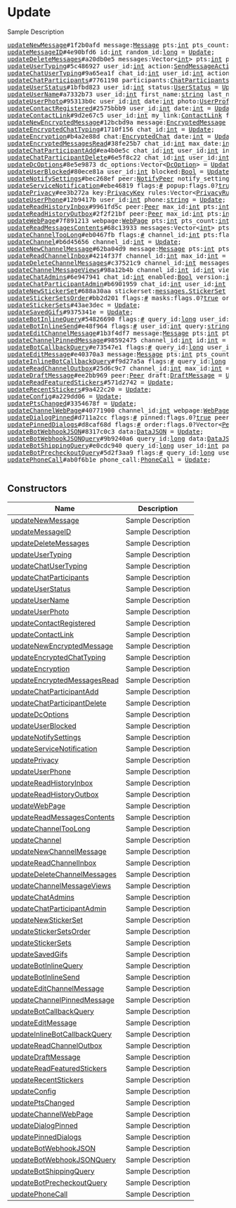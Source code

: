 # Update

Sample Description

<pre>
<a href="../constructor/updateNewMessage.md">updateNewMessage</a>#1f2b0afd message:<a href="../type/Message.md">Message</a> pts:<a href="../type/int.md">int</a> pts_count:<a href="../type/int.md">int</a> = <a href="../type/Update.md">Update</a>;
<a href="../constructor/updateMessageID.md">updateMessageID</a>#4e90bfd6 id:<a href="../type/int.md">int</a> random_id:<a href="../type/long.md">long</a> = <a href="../type/Update.md">Update</a>;
<a href="../constructor/updateDeleteMessages.md">updateDeleteMessages</a>#a20db0e5 messages:Vector&lt;<a href="../type/int.md">int</a>&gt; pts:<a href="../type/int.md">int</a> pts_count:<a href="../type/int.md">int</a> = <a href="../type/Update.md">Update</a>;
<a href="../constructor/updateUserTyping.md">updateUserTyping</a>#5c486927 user_id:<a href="../type/int.md">int</a> action:<a href="../type/SendMessageAction.md">SendMessageAction</a> = <a href="../type/Update.md">Update</a>;
<a href="../constructor/updateChatUserTyping.md">updateChatUserTyping</a>#9a65ea1f chat_id:<a href="../type/int.md">int</a> user_id:<a href="../type/int.md">int</a> action:<a href="../type/SendMessageAction.md">SendMessageAction</a> = <a href="../type/Update.md">Update</a>;
<a href="../constructor/updateChatParticipants.md">updateChatParticipants</a>#7761198 participants:<a href="../type/ChatParticipants.md">ChatParticipants</a> = <a href="../type/Update.md">Update</a>;
<a href="../constructor/updateUserStatus.md">updateUserStatus</a>#1bfbd823 user_id:<a href="../type/int.md">int</a> status:<a href="../type/UserStatus.md">UserStatus</a> = <a href="../type/Update.md">Update</a>;
<a href="../constructor/updateUserName.md">updateUserName</a>#a7332b73 user_id:<a href="../type/int.md">int</a> first_name:<a href="../type/string.md">string</a> last_name:<a href="../type/string.md">string</a> username:<a href="../type/string.md">string</a> = <a href="../type/Update.md">Update</a>;
<a href="../constructor/updateUserPhoto.md">updateUserPhoto</a>#95313b0c user_id:<a href="../type/int.md">int</a> date:<a href="../type/int.md">int</a> photo:<a href="../type/UserProfilePhoto.md">UserProfilePhoto</a> previous:<a href="../type/Bool.md">Bool</a> = <a href="../type/Update.md">Update</a>;
<a href="../constructor/updateContactRegistered.md">updateContactRegistered</a>#2575bbb9 user_id:<a href="../type/int.md">int</a> date:<a href="../type/int.md">int</a> = <a href="../type/Update.md">Update</a>;
<a href="../constructor/updateContactLink.md">updateContactLink</a>#9d2e67c5 user_id:<a href="../type/int.md">int</a> my_link:<a href="../type/ContactLink.md">ContactLink</a> foreign_link:<a href="../type/ContactLink.md">ContactLink</a> = <a href="../type/Update.md">Update</a>;
<a href="../constructor/updateNewEncryptedMessage.md">updateNewEncryptedMessage</a>#12bcbd9a message:<a href="../type/EncryptedMessage.md">EncryptedMessage</a> qts:<a href="../type/int.md">int</a> = <a href="../type/Update.md">Update</a>;
<a href="../constructor/updateEncryptedChatTyping.md">updateEncryptedChatTyping</a>#1710f156 chat_id:<a href="../type/int.md">int</a> = <a href="../type/Update.md">Update</a>;
<a href="../constructor/updateEncryption.md">updateEncryption</a>#b4a2e88d chat:<a href="../type/EncryptedChat.md">EncryptedChat</a> date:<a href="../type/int.md">int</a> = <a href="../type/Update.md">Update</a>;
<a href="../constructor/updateEncryptedMessagesRead.md">updateEncryptedMessagesRead</a>#38fe25b7 chat_id:<a href="../type/int.md">int</a> max_date:<a href="../type/int.md">int</a> date:<a href="../type/int.md">int</a> = <a href="../type/Update.md">Update</a>;
<a href="../constructor/updateChatParticipantAdd.md">updateChatParticipantAdd</a>#ea4b0e5c chat_id:<a href="../type/int.md">int</a> user_id:<a href="../type/int.md">int</a> inviter_id:<a href="../type/int.md">int</a> date:<a href="../type/int.md">int</a> version:<a href="../type/int.md">int</a> = <a href="../type/Update.md">Update</a>;
<a href="../constructor/updateChatParticipantDelete.md">updateChatParticipantDelete</a>#6e5f8c22 chat_id:<a href="../type/int.md">int</a> user_id:<a href="../type/int.md">int</a> version:<a href="../type/int.md">int</a> = <a href="../type/Update.md">Update</a>;
<a href="../constructor/updateDcOptions.md">updateDcOptions</a>#8e5e9873 dc_options:Vector&lt;<a href="../type/DcOption.md">DcOption</a>&gt; = <a href="../type/Update.md">Update</a>;
<a href="../constructor/updateUserBlocked.md">updateUserBlocked</a>#80ece81a user_id:<a href="../type/int.md">int</a> blocked:<a href="../type/Bool.md">Bool</a> = <a href="../type/Update.md">Update</a>;
<a href="../constructor/updateNotifySettings.md">updateNotifySettings</a>#bec268ef peer:<a href="../type/NotifyPeer.md">NotifyPeer</a> notify_settings:<a href="../type/PeerNotifySettings.md">PeerNotifySettings</a> = <a href="../type/Update.md">Update</a>;
<a href="../constructor/updateServiceNotification.md">updateServiceNotification</a>#ebe46819 flags:<a href="../type/#.md">#</a> popup:flags.0?<a href="../type/true.md">true</a> inbox_date:flags.1?<a href="../type/int.md">int</a> type:<a href="../type/string.md">string</a> message:<a href="../type/string.md">string</a> media:<a href="../type/MessageMedia.md">MessageMedia</a> entities:Vector&lt;<a href="../type/MessageEntity.md">MessageEntity</a>&gt; = <a href="../type/Update.md">Update</a>;
<a href="../constructor/updatePrivacy.md">updatePrivacy</a>#ee3b272a key:<a href="../type/PrivacyKey.md">PrivacyKey</a> rules:Vector&lt;<a href="../type/PrivacyRule.md">PrivacyRule</a>&gt; = <a href="../type/Update.md">Update</a>;
<a href="../constructor/updateUserPhone.md">updateUserPhone</a>#12b9417b user_id:<a href="../type/int.md">int</a> phone:<a href="../type/string.md">string</a> = <a href="../type/Update.md">Update</a>;
<a href="../constructor/updateReadHistoryInbox.md">updateReadHistoryInbox</a>#9961fd5c peer:<a href="../type/Peer.md">Peer</a> max_id:<a href="../type/int.md">int</a> pts:<a href="../type/int.md">int</a> pts_count:<a href="../type/int.md">int</a> = <a href="../type/Update.md">Update</a>;
<a href="../constructor/updateReadHistoryOutbox.md">updateReadHistoryOutbox</a>#2f2f21bf peer:<a href="../type/Peer.md">Peer</a> max_id:<a href="../type/int.md">int</a> pts:<a href="../type/int.md">int</a> pts_count:<a href="../type/int.md">int</a> = <a href="../type/Update.md">Update</a>;
<a href="../constructor/updateWebPage.md">updateWebPage</a>#7f891213 webpage:<a href="../type/WebPage.md">WebPage</a> pts:<a href="../type/int.md">int</a> pts_count:<a href="../type/int.md">int</a> = <a href="../type/Update.md">Update</a>;
<a href="../constructor/updateReadMessagesContents.md">updateReadMessagesContents</a>#68c13933 messages:Vector&lt;<a href="../type/int.md">int</a>&gt; pts:<a href="../type/int.md">int</a> pts_count:<a href="../type/int.md">int</a> = <a href="../type/Update.md">Update</a>;
<a href="../constructor/updateChannelTooLong.md">updateChannelTooLong</a>#eb0467fb flags:<a href="../type/#.md">#</a> channel_id:<a href="../type/int.md">int</a> pts:flags.0?<a href="../type/int.md">int</a> = <a href="../type/Update.md">Update</a>;
<a href="../constructor/updateChannel.md">updateChannel</a>#b6d45656 channel_id:<a href="../type/int.md">int</a> = <a href="../type/Update.md">Update</a>;
<a href="../constructor/updateNewChannelMessage.md">updateNewChannelMessage</a>#62ba04d9 message:<a href="../type/Message.md">Message</a> pts:<a href="../type/int.md">int</a> pts_count:<a href="../type/int.md">int</a> = <a href="../type/Update.md">Update</a>;
<a href="../constructor/updateReadChannelInbox.md">updateReadChannelInbox</a>#4214f37f channel_id:<a href="../type/int.md">int</a> max_id:<a href="../type/int.md">int</a> = <a href="../type/Update.md">Update</a>;
<a href="../constructor/updateDeleteChannelMessages.md">updateDeleteChannelMessages</a>#c37521c9 channel_id:<a href="../type/int.md">int</a> messages:Vector&lt;<a href="../type/int.md">int</a>&gt; pts:<a href="../type/int.md">int</a> pts_count:<a href="../type/int.md">int</a> = <a href="../type/Update.md">Update</a>;
<a href="../constructor/updateChannelMessageViews.md">updateChannelMessageViews</a>#98a12b4b channel_id:<a href="../type/int.md">int</a> id:<a href="../type/int.md">int</a> views:<a href="../type/int.md">int</a> = <a href="../type/Update.md">Update</a>;
<a href="../constructor/updateChatAdmins.md">updateChatAdmins</a>#6e947941 chat_id:<a href="../type/int.md">int</a> enabled:<a href="../type/Bool.md">Bool</a> version:<a href="../type/int.md">int</a> = <a href="../type/Update.md">Update</a>;
<a href="../constructor/updateChatParticipantAdmin.md">updateChatParticipantAdmin</a>#b6901959 chat_id:<a href="../type/int.md">int</a> user_id:<a href="../type/int.md">int</a> is_admin:<a href="../type/Bool.md">Bool</a> version:<a href="../type/int.md">int</a> = <a href="../type/Update.md">Update</a>;
<a href="../constructor/updateNewStickerSet.md">updateNewStickerSet</a>#688a30aa stickerset:<a href="../type/messages.StickerSet.md">messages.StickerSet</a> = <a href="../type/Update.md">Update</a>;
<a href="../constructor/updateStickerSetsOrder.md">updateStickerSetsOrder</a>#bb2d201 flags:<a href="../type/#.md">#</a> masks:flags.0?<a href="../type/true.md">true</a> order:Vector&lt;<a href="../type/long.md">long</a>&gt; = <a href="../type/Update.md">Update</a>;
<a href="../constructor/updateStickerSets.md">updateStickerSets</a>#43ae3dec = <a href="../type/Update.md">Update</a>;
<a href="../constructor/updateSavedGifs.md">updateSavedGifs</a>#9375341e = <a href="../type/Update.md">Update</a>;
<a href="../constructor/updateBotInlineQuery.md">updateBotInlineQuery</a>#54826690 flags:<a href="../type/#.md">#</a> query_id:<a href="../type/long.md">long</a> user_id:<a href="../type/int.md">int</a> query:<a href="../type/string.md">string</a> geo:flags.0?<a href="../type/GeoPoint.md">GeoPoint</a> offset:<a href="../type/string.md">string</a> = <a href="../type/Update.md">Update</a>;
<a href="../constructor/updateBotInlineSend.md">updateBotInlineSend</a>#e48f964 flags:<a href="../type/#.md">#</a> user_id:<a href="../type/int.md">int</a> query:<a href="../type/string.md">string</a> geo:flags.0?<a href="../type/GeoPoint.md">GeoPoint</a> id:<a href="../type/string.md">string</a> msg_id:flags.1?<a href="../type/InputBotInlineMessageID.md">InputBotInlineMessageID</a> = <a href="../type/Update.md">Update</a>;
<a href="../constructor/updateEditChannelMessage.md">updateEditChannelMessage</a>#1b3f4df7 message:<a href="../type/Message.md">Message</a> pts:<a href="../type/int.md">int</a> pts_count:<a href="../type/int.md">int</a> = <a href="../type/Update.md">Update</a>;
<a href="../constructor/updateChannelPinnedMessage.md">updateChannelPinnedMessage</a>#98592475 channel_id:<a href="../type/int.md">int</a> id:<a href="../type/int.md">int</a> = <a href="../type/Update.md">Update</a>;
<a href="../constructor/updateBotCallbackQuery.md">updateBotCallbackQuery</a>#e73547e1 flags:<a href="../type/#.md">#</a> query_id:<a href="../type/long.md">long</a> user_id:<a href="../type/int.md">int</a> peer:<a href="../type/Peer.md">Peer</a> msg_id:<a href="../type/int.md">int</a> chat_instance:<a href="../type/long.md">long</a> data:flags.0?<a href="../type/bytes.md">bytes</a> game_short_name:flags.1?<a href="../type/string.md">string</a> = <a href="../type/Update.md">Update</a>;
<a href="../constructor/updateEditMessage.md">updateEditMessage</a>#e40370a3 message:<a href="../type/Message.md">Message</a> pts:<a href="../type/int.md">int</a> pts_count:<a href="../type/int.md">int</a> = <a href="../type/Update.md">Update</a>;
<a href="../constructor/updateInlineBotCallbackQuery.md">updateInlineBotCallbackQuery</a>#f9d27a5a flags:<a href="../type/#.md">#</a> query_id:<a href="../type/long.md">long</a> user_id:<a href="../type/int.md">int</a> msg_id:<a href="../type/InputBotInlineMessageID.md">InputBotInlineMessageID</a> chat_instance:<a href="../type/long.md">long</a> data:flags.0?<a href="../type/bytes.md">bytes</a> game_short_name:flags.1?<a href="../type/string.md">string</a> = <a href="../type/Update.md">Update</a>;
<a href="../constructor/updateReadChannelOutbox.md">updateReadChannelOutbox</a>#25d6c9c7 channel_id:<a href="../type/int.md">int</a> max_id:<a href="../type/int.md">int</a> = <a href="../type/Update.md">Update</a>;
<a href="../constructor/updateDraftMessage.md">updateDraftMessage</a>#ee2bb969 peer:<a href="../type/Peer.md">Peer</a> draft:<a href="../type/DraftMessage.md">DraftMessage</a> = <a href="../type/Update.md">Update</a>;
<a href="../constructor/updateReadFeaturedStickers.md">updateReadFeaturedStickers</a>#571d2742 = <a href="../type/Update.md">Update</a>;
<a href="../constructor/updateRecentStickers.md">updateRecentStickers</a>#9a422c20 = <a href="../type/Update.md">Update</a>;
<a href="../constructor/updateConfig.md">updateConfig</a>#a229dd06 = <a href="../type/Update.md">Update</a>;
<a href="../constructor/updatePtsChanged.md">updatePtsChanged</a>#3354678f = <a href="../type/Update.md">Update</a>;
<a href="../constructor/updateChannelWebPage.md">updateChannelWebPage</a>#40771900 channel_id:<a href="../type/int.md">int</a> webpage:<a href="../type/WebPage.md">WebPage</a> pts:<a href="../type/int.md">int</a> pts_count:<a href="../type/int.md">int</a> = <a href="../type/Update.md">Update</a>;
<a href="../constructor/updateDialogPinned.md">updateDialogPinned</a>#d711a2cc flags:<a href="../type/#.md">#</a> pinned:flags.0?<a href="../type/true.md">true</a> peer:<a href="../type/Peer.md">Peer</a> = <a href="../type/Update.md">Update</a>;
<a href="../constructor/updatePinnedDialogs.md">updatePinnedDialogs</a>#d8caf68d flags:<a href="../type/#.md">#</a> order:flags.0?Vector&lt;<a href="../type/Peer.md">Peer</a>&gt; = <a href="../type/Update.md">Update</a>;
<a href="../constructor/updateBotWebhookJSON.md">updateBotWebhookJSON</a>#8317c0c3 data:<a href="../type/DataJSON.md">DataJSON</a> = <a href="../type/Update.md">Update</a>;
<a href="../constructor/updateBotWebhookJSONQuery.md">updateBotWebhookJSONQuery</a>#9b9240a6 query_id:<a href="../type/long.md">long</a> data:<a href="../type/DataJSON.md">DataJSON</a> timeout:<a href="../type/int.md">int</a> = <a href="../type/Update.md">Update</a>;
<a href="../constructor/updateBotShippingQuery.md">updateBotShippingQuery</a>#e0cdc940 query_id:<a href="../type/long.md">long</a> user_id:<a href="../type/int.md">int</a> payload:<a href="../type/bytes.md">bytes</a> shipping_address:<a href="../type/PostAddress.md">PostAddress</a> = <a href="../type/Update.md">Update</a>;
<a href="../constructor/updateBotPrecheckoutQuery.md">updateBotPrecheckoutQuery</a>#5d2f3aa9 flags:<a href="../type/#.md">#</a> query_id:<a href="../type/long.md">long</a> user_id:<a href="../type/int.md">int</a> payload:<a href="../type/bytes.md">bytes</a> info:flags.0?<a href="../type/PaymentRequestedInfo.md">PaymentRequestedInfo</a> shipping_option_id:flags.1?<a href="../type/string.md">string</a> currency:<a href="../type/string.md">string</a> total_amount:<a href="../type/long.md">long</a> = <a href="../type/Update.md">Update</a>;
<a href="../constructor/updatePhoneCall.md">updatePhoneCall</a>#ab0f6b1e phone_call:<a href="../type/PhoneCall.md">PhoneCall</a> = <a href="../type/Update.md">Update</a>;

</pre>

## Constructors

| Name | Description |
|------|-------------|
| [updateNewMessage](../constructor/updateNewMessage.md) | Sample Description |
| [updateMessageID](../constructor/updateMessageID.md) | Sample Description |
| [updateDeleteMessages](../constructor/updateDeleteMessages.md) | Sample Description |
| [updateUserTyping](../constructor/updateUserTyping.md) | Sample Description |
| [updateChatUserTyping](../constructor/updateChatUserTyping.md) | Sample Description |
| [updateChatParticipants](../constructor/updateChatParticipants.md) | Sample Description |
| [updateUserStatus](../constructor/updateUserStatus.md) | Sample Description |
| [updateUserName](../constructor/updateUserName.md) | Sample Description |
| [updateUserPhoto](../constructor/updateUserPhoto.md) | Sample Description |
| [updateContactRegistered](../constructor/updateContactRegistered.md) | Sample Description |
| [updateContactLink](../constructor/updateContactLink.md) | Sample Description |
| [updateNewEncryptedMessage](../constructor/updateNewEncryptedMessage.md) | Sample Description |
| [updateEncryptedChatTyping](../constructor/updateEncryptedChatTyping.md) | Sample Description |
| [updateEncryption](../constructor/updateEncryption.md) | Sample Description |
| [updateEncryptedMessagesRead](../constructor/updateEncryptedMessagesRead.md) | Sample Description |
| [updateChatParticipantAdd](../constructor/updateChatParticipantAdd.md) | Sample Description |
| [updateChatParticipantDelete](../constructor/updateChatParticipantDelete.md) | Sample Description |
| [updateDcOptions](../constructor/updateDcOptions.md) | Sample Description |
| [updateUserBlocked](../constructor/updateUserBlocked.md) | Sample Description |
| [updateNotifySettings](../constructor/updateNotifySettings.md) | Sample Description |
| [updateServiceNotification](../constructor/updateServiceNotification.md) | Sample Description |
| [updatePrivacy](../constructor/updatePrivacy.md) | Sample Description |
| [updateUserPhone](../constructor/updateUserPhone.md) | Sample Description |
| [updateReadHistoryInbox](../constructor/updateReadHistoryInbox.md) | Sample Description |
| [updateReadHistoryOutbox](../constructor/updateReadHistoryOutbox.md) | Sample Description |
| [updateWebPage](../constructor/updateWebPage.md) | Sample Description |
| [updateReadMessagesContents](../constructor/updateReadMessagesContents.md) | Sample Description |
| [updateChannelTooLong](../constructor/updateChannelTooLong.md) | Sample Description |
| [updateChannel](../constructor/updateChannel.md) | Sample Description |
| [updateNewChannelMessage](../constructor/updateNewChannelMessage.md) | Sample Description |
| [updateReadChannelInbox](../constructor/updateReadChannelInbox.md) | Sample Description |
| [updateDeleteChannelMessages](../constructor/updateDeleteChannelMessages.md) | Sample Description |
| [updateChannelMessageViews](../constructor/updateChannelMessageViews.md) | Sample Description |
| [updateChatAdmins](../constructor/updateChatAdmins.md) | Sample Description |
| [updateChatParticipantAdmin](../constructor/updateChatParticipantAdmin.md) | Sample Description |
| [updateNewStickerSet](../constructor/updateNewStickerSet.md) | Sample Description |
| [updateStickerSetsOrder](../constructor/updateStickerSetsOrder.md) | Sample Description |
| [updateStickerSets](../constructor/updateStickerSets.md) | Sample Description |
| [updateSavedGifs](../constructor/updateSavedGifs.md) | Sample Description |
| [updateBotInlineQuery](../constructor/updateBotInlineQuery.md) | Sample Description |
| [updateBotInlineSend](../constructor/updateBotInlineSend.md) | Sample Description |
| [updateEditChannelMessage](../constructor/updateEditChannelMessage.md) | Sample Description |
| [updateChannelPinnedMessage](../constructor/updateChannelPinnedMessage.md) | Sample Description |
| [updateBotCallbackQuery](../constructor/updateBotCallbackQuery.md) | Sample Description |
| [updateEditMessage](../constructor/updateEditMessage.md) | Sample Description |
| [updateInlineBotCallbackQuery](../constructor/updateInlineBotCallbackQuery.md) | Sample Description |
| [updateReadChannelOutbox](../constructor/updateReadChannelOutbox.md) | Sample Description |
| [updateDraftMessage](../constructor/updateDraftMessage.md) | Sample Description |
| [updateReadFeaturedStickers](../constructor/updateReadFeaturedStickers.md) | Sample Description |
| [updateRecentStickers](../constructor/updateRecentStickers.md) | Sample Description |
| [updateConfig](../constructor/updateConfig.md) | Sample Description |
| [updatePtsChanged](../constructor/updatePtsChanged.md) | Sample Description |
| [updateChannelWebPage](../constructor/updateChannelWebPage.md) | Sample Description |
| [updateDialogPinned](../constructor/updateDialogPinned.md) | Sample Description |
| [updatePinnedDialogs](../constructor/updatePinnedDialogs.md) | Sample Description |
| [updateBotWebhookJSON](../constructor/updateBotWebhookJSON.md) | Sample Description |
| [updateBotWebhookJSONQuery](../constructor/updateBotWebhookJSONQuery.md) | Sample Description |
| [updateBotShippingQuery](../constructor/updateBotShippingQuery.md) | Sample Description |
| [updateBotPrecheckoutQuery](../constructor/updateBotPrecheckoutQuery.md) | Sample Description |
| [updatePhoneCall](../constructor/updatePhoneCall.md) | Sample Description |

